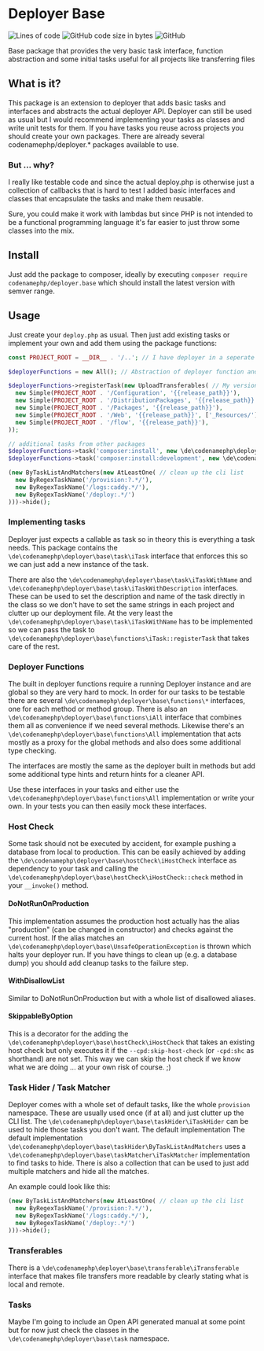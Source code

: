 # Deployer Base

![Lines of code](https://img.shields.io/tokei/lines/github/codenamephp/deployer.base)
![GitHub code size in bytes](https://img.shields.io/github/languages/code-size/codenamephp/deployer.base)
![GitHub](https://img.shields.io/github/license/codenamephp/deployer.base)

Base package that provides the very basic task interface, function abstraction and some initial tasks useful for all projects like transferring files

## What is it?

This package is an extension to deployer that adds basic tasks and interfaces and abstracts the actual deployer API. Deployer can still be used as usual but I
would recommend implementing your tasks as classes and write unit tests for them. If you have tasks you reuse across projects you should create your own
packages. There are already several codenamephp/deployer.* packages available to use.

### But ... why?

I really like testable code and since the actual deploy.php is otherwise just a collection of callbacks that is hard to test I added basic interfaces and
classes that encapsulate the tasks and make them reusable.

Sure, you could make it work with lambdas but since PHP is not intended to be a functional programming language it's far easier to just throw some classes into
the mix.

## Install

Just add the package to composer, ideally by executing `composer require codenamephp/deployer.base` which should install the latest version with semver range.

## Usage

Just create your `deploy.php` as usual. Then just add existing tasks or implement your own and add them using the package functions:

```php
const PROJECT_ROOT = __DIR__ . '/..'; // I have deployer in a seperate folder so this makes creating paths easier

$deployerFunctions = new All(); // Abstraction of deployer function and also has some additional methods

$deployerFunctions->registerTask(new UploadTransferables( // My version of deploying code in NEOS projects
  new Simple(PROJECT_ROOT . '/Configuration', '{{release_path}}'),
  new Simple(PROJECT_ROOT . '/DistributionPackages', '{{release_path}}', ['Tests/']),
  new Simple(PROJECT_ROOT . '/Packages', '{{release_path}}'),
  new Simple(PROJECT_ROOT . '/Web', '{{release_path}}', ['_Resources/']),
  new Simple(PROJECT_ROOT . '/flow', '{{release_path}}'),
));

// additional tasks from other packages
$deployerFunctions->task('composer:install', new \de\codenamephp\deployer\composer\task\install\Production())->desc('Run composer install for production.');
$deployerFunctions->task('composer:install:development', new \de\codenamephp\deployer\composer\task\install\Development())->desc('Run composer install for production.');

(new ByTaskListAndMatchers(new AtLeastOne( // clean up the cli list
  new ByRegexTaskName('/provision:?.*/'),
  new ByRegexTaskName('/logs:caddy.*/'),
  new ByRegexTaskName('/deploy:.*/')
)))->hide();
```

### Implementing tasks

Deployer just expects a callable as task so in theory this is everything a task needs. This package contains the
`\de\codenamephp\deployer\base\task\iTask` interface that enforces this so we can just add a new instance of the task.

There are also the `\de\codenamephp\deployer\base\task\iTaskWithName` and `\de\codenamephp\deployer\base\task\iTaskWithDescription` interfaces. These can be
used to set the description and name of the task directly in the class so we don't have to set the same strings in each project and clutter up our deployment
file. At the very least the `\de\codenamephp\deployer\base\task\iTaskWithName` has to be implemented so we can pass the task to
`\de\codenamephp\deployer\base\functions\iTask::registerTask` that takes care of the rest.

### Deployer Functions

The built in deployer functions require a running Deployer instance and are global so they are very hard to mock. In order for our tasks to be testable there
are several `\de\codenamephp\deployer\base\functions\*` interfaces, one for each method or method group. There is also an
`\de\codenamephp\deployer\base\functions\iAll` interface that combines them all as convenience if we need several methods. Likewise there's an
`\de\codenamephp\deployer\base\functions\All` implementation that acts mostly as a proxy for the global methods and also does some additional type checking.

The interfaces are mostly the same as the deployer built in methods but add some additional type hints and return hints for a cleaner API.

Use these interfaces in your tasks and either use the `\de\codenamephp\deployer\base\functions\All` implementation or write your own. In your tests you can then
easily mock these interfaces.

### Host Check

Some task should not be executed by accident, for example pushing a database from local to production. This can be easily achieved by adding
the `\de\codenamephp\deployer\base\hostCheck\iHostCheck` interface as dependency to your task and calling the
`\de\codenamephp\deployer\base\hostCheck\iHostCheck::check` method in your `__invoke()` method.

#### DoNotRunOnProduction

This implementation assumes the production host actually has the alias "production" (can be changed in constructor) and checks against the current host. If the
alias matches an `\de\codenamephp\deployer\base\UnsafeOperationException` is thrown which halts your deployer run. If you have things to clean up (e.g. a
database dump) you should add cleanup tasks to the failure step.

#### WithDisallowList

Similar to DoNotRunOnProduction but with a whole list of disallowed aliases.

#### SkippableByOption

This is a decorator for the adding the `\de\codenamephp\deployer\base\hostCheck\iHostCheck` that takes an existing host check but only executes it if the
`--cpd:skip-host-check` (or `-cpd:shc` as shorthand) are not set. This way we can skip the host check if we know what we are doing ... at your own risk of
course. ;)

### Task Hider / Task Matcher

Deployer comes with a whole set of default tasks, like the whole `provision` namespace. These are usually used once (if at all) and just clutter up the CLI
list. The `\de\codenamephp\deployer\base\taskHider\iTaskHider` can be used to hide those tasks you don't want. The default implementation The default
implementation `\de\codenamephp\deployer\base\taskHider\ByTaskListAndMatchers` uses a `\de\codenamephp\deployer\base\taskMatcher\iTaskMatcher` implementation to
find tasks to hide. There is also a collection that can be used to just add multiple matchers and hide all the matches.

An example could look like this:

```php
(new ByTaskListAndMatchers(new AtLeastOne( // clean up the cli list
  new ByRegexTaskName('/provision:?.*/'),
  new ByRegexTaskName('/logs:caddy.*/'),
  new ByRegexTaskName('/deploy:.*/')
)))->hide();
```

### Transferables

There is a `\de\codenamephp\deployer\base\transferable\iTransferable` interface that makes file transfers more readable by clearly stating what is local and
remote.

### Tasks

Maybe I'm going to include an Open API generated manual at some point but for now just check the classes in the `\de\codenamephp\deployer\base\task` namespace.